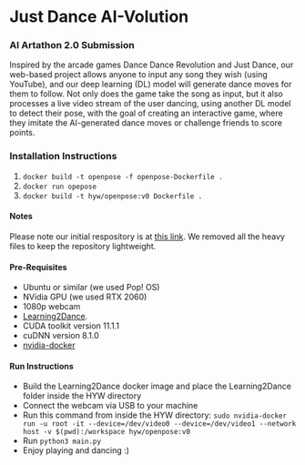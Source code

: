 # Just Dance AI-Volution

### AI Artathon 2.0 Submission

Inspired by the arcade games Dance Dance Revolution and Just Dance, our web-based project allows anyone to input any song they wish (using YouTube), and our deep learning (DL) model will generate dance moves for them to follow. Not only does the game take the song as input, but it also processes a live video stream of the user dancing, using another DL model to detect their pose, with the goal of creating an interactive game, where they imitate the AI-generated dance moves or challenge friends to score points.

### Installation Instructions

1. `docker build -t openpose -f openpose-Dockerfile .`
2. `docker run opepose`
3. `docker build -t hyw/openpose:v0 Dockerfile .`

#### Notes

Please note our initial respository is at [this link](https://github.com/fareskalaboud/oldHYW/). We removed all the heavy files to keep the repository lightweight.

#### Pre-Requisites

- Ubuntu or similar (we used Pop! OS)
- NVidia GPU (we used RTX 2060)
- 1080p webcam
- [Learning2Dance](https://github.com/verlab/Learning2Dance_CAG_2020).
- CUDA toolkit version 11.1.1
- cuDNN version 8.1.0
- [nvidia-docker](https://github.com/NVIDIA/nvidia-docker)
#### Run Instructions

- Build the Learning2Dance docker image and place the Learning2Dance folder inside the HYW directory
- Connect the webcam via USB to your machine
- Run this command from inside the HYW directory: `sudo nvidia-docker run -u root -it --device=/dev/video0 --device=/dev/video1 --network host -v $(pwd):/workspace hyw/openpose:v0` 
- Run `python3 main.py`
- Enjoy playing and dancing :)
